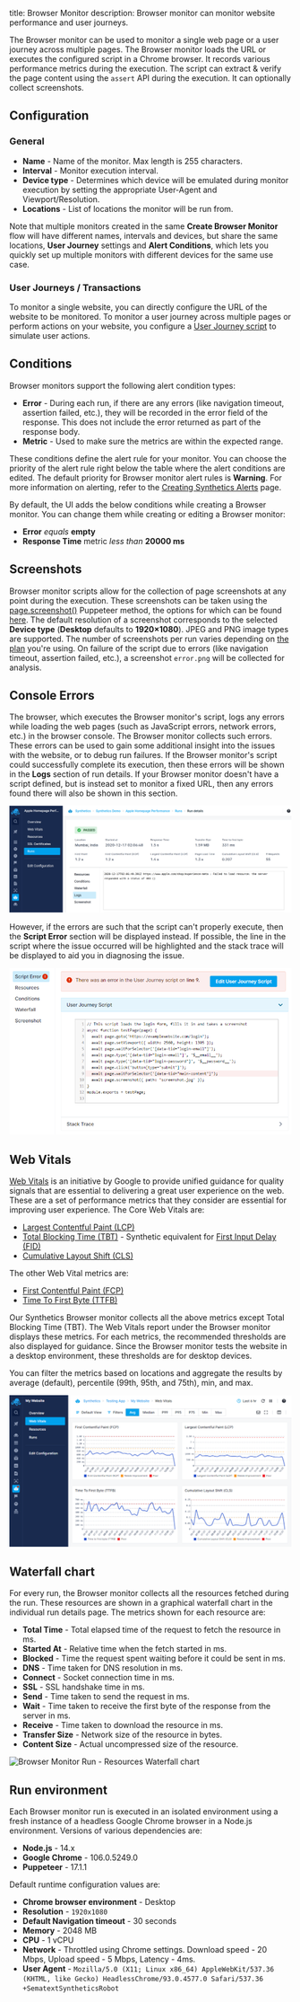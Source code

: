 title: Browser Monitor
description: Browser monitor can monitor website performance and user journeys.

The Browser monitor can be used to monitor a single web page or a user journey across multiple pages. The Browser monitor loads the URL or executes the configured script in a Chrome browser. It records various performance metrics during the execution. The script can extract & verify the page content using the `assert` API during the execution. It can optionally collect screenshots.

## Configuration

### General

* **Name** - Name of the monitor. Max length is 255 characters.
* **Interval** - Monitor execution interval.
* **Device type** - Determines which device will be emulated during monitor execution by setting the appropriate User-Agent and Viewport/Resolution.
* **Locations** - List of locations the monitor will be run from.

Note that multiple monitors created in the same **Create Browser Monitor** flow will have different names, intervals and devices, but share the same locations, **User Journey** settings and **Alert Conditions**, which lets you quickly set up multiple monitors with different devices for the same use case.

### User Journeys / Transactions

To monitor a single website, you can directly configure the URL of the website to be monitored. To monitor a user journey across multiple pages or perform actions on your website, you configure a [User Journey script](./user-journey-scripts.md) to simulate user actions.

## Conditions

Browser monitors support the following alert condition types:

* **Error** - During each run, if there are any errors (like navigation timeout, assertion failed, etc.), they will be recorded in the error field of the response. This does not include the error returned as part of the response body. 
* **Metric** - Used to make sure the metrics are within the expected range. 

These conditions define the alert rule for your monitor. You can choose the priority of the alert rule right below the table where the alert conditions are edited. The default priority for Browser monitor alert rules is **Warning**. For more information on alerting, refer to the [Creating Synthetics Alerts](/alerts/creating-synthetics-alerts) page.

By default, the UI adds the below conditions while creating a Browser monitor. You can change them while creating or editing a Browser monitor:

* **Error** *equals* **empty**
* **Response Time** metric *less than* **20000 ms**

## Screenshots

Browser monitor scripts allow for the collection of page screenshots at any point during the execution. These screenshots can be taken using the [page.screenshot()](https://github.com/puppeteer/puppeteer/blob/main/docs/api/puppeteer.page.screenshot.md) Puppeteer method, the options for which can be found [here](https://github.com/puppeteer/puppeteer/blob/main/docs/api/puppeteer.screenshotoptions.md). The default resolution of a screenshot corresponds to the selected **Device type** (**Desktop** defaults to **1920&times;1080**). JPEG and PNG image types are supported. The number of screenshots per run varies depending on [the plan](https://sematext.com/pricing/#synthetics) you're using. On failure of the script due to errors (like navigation timeout, assertion failed, etc.), a screenshot `error.png` will be collected for analysis.

## Console Errors

The browser, which executes the Browser monitor's script, logs any errors while loading the web pages (such as JavaScript errors, network errors, etc.) in the browser console. The Browser monitor collects such errors. These errors can be used to gain some additional insight into the issues with the website, or to debug run failures. If the Browser monitor's script could successfully complete its execution, then these errors will be shown in the **Logs** section of run details. If your Browser monitor doesn't have a script defined, but is instead set to monitor a fixed URL, then any errors found there will also be shown in this section.

![Browser monitor console logs](../images/synthetics/browser-monitor-logs.png)

However, if the errors are such that the script can't properly execute, then the **Script Error** section will be displayed instead. If possible, the line in the script where the issue occurred will be highlighted and the stack trace will be displayed to aid you in diagnosing the issue.

![Browser monitor script error](../images/synthetics/browser-monitor-script-error.png)

## Web Vitals

[Web Vitals](https://web.dev/vitals/) is an initiative by Google to provide unified guidance for quality signals that are essential to delivering a great user experience on the web. These are a set of performance metrics that they consider are essential for improving user experience. The Core Web Vitals are:

* [Largest Contentful Paint (LCP)](https://web.dev/lcp/)
* [Total Blocking Time (TBT)](https://web.dev/tbt/) - Synthetic equivalent for [First Input Delay (FID)](https://web.dev/fid/)
* [Cumulative Layout Shift (CLS)](https://web.dev/cls/)

The other Web Vital metrics are:

* [First Contentful Paint (FCP)](https://web.dev/fcp/)
* [Time To First Byte (TTFB)](https://web.dev/time-to-first-byte/)

Our Synthetics Browser monitor collects all the above metrics except Total Blocking Time (TBT). The Web Vitals report under the Browser monitor displays these metrics. For each metrics, the recommended thresholds are also displayed for guidance. Since the Browser monitor tests the website in a desktop environment, these thresholds are for desktop devices.

You can filter the metrics based on locations and aggregate the results by average (default), percentile (99th, 95th, and 75th), min, and max.

![Synthetics Web Vitals](../images/synthetics/web-vitals.png)

## Waterfall chart

For every run, the Browser monitor collects all the resources fetched during the run. These resources are shown in a graphical waterfall chart in the individual run details page. The metrics shown for each resource are:

* **Total Time** - Total elapsed time of the request to fetch the resource in ms.
* **Started At** - Relative time when the fetch started in ms.
* **Blocked** - Time the request spent waiting before it could be sent in ms.
* **DNS** - Time taken for DNS resolution in ms.
* **Connect** - Socket connection time in ms.
* **SSL** - SSL handshake time in ms.
* **Send** - Time taken to send the request in ms.
* **Wait** - Time taken to receive the first byte of the response from the server in ms.
* **Receive** - Time taken to download the resource in ms.
* **Transfer Size** - Network size of the resource in bytes.
* **Content Size** - Actual uncompressed size of the resource.

<img
  class="content-modal-image"
  alt="Browser Monitor Run - Resources Waterfall chart"
  src="../../images/synthetics/waterfall.png"
  title="Browser Run - Resources Waterfall Chart"
/>

## Run environment

Each Browser monitor run is executed in an isolated environment using a fresh instance of a headless Google Chrome browser in a Node.js environment. Versions of various dependencies are:

* **Node.js** - 14.x
* **Google Chrome** - 106.0.5249.0
* **Puppeteer** - 17.1.1

Default runtime configuration values are:

* **Chrome browser environment** - Desktop
* **Resolution** - `1920x1080`
* **Default Navigation timeout** - 30 seconds
* **Memory** - 2048 MB
* **CPU** - 1 vCPU
* **Network** - Throttled using Chrome settings. Download speed - 20 Mbps, Upload speed - 5 Mbps, Latency - 4ms.
* **User Agent** - `Mozilla/5.0 (X11; Linux x86_64) AppleWebKit/537.36 (KHTML, like Gecko) HeadlessChrome/93.0.4577.0 Safari/537.36 +SematextSyntheticsRobot`
